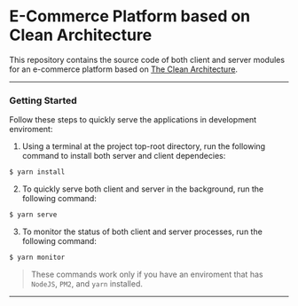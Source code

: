 # E-Commerce Platform based on Clean Architecture
This repository contains the source code of both client and server modules for an e-commerce platform based on [The Clean Architecture](https://blog.cleancoder.com/uncle-bob/2012/08/13/the-clean-architecture.html).

- - -

### Getting Started

Follow these steps to quickly serve the applications in development enviroment:

1. Using a terminal at the project top-root directory, run the following command to install both server and client dependecies:
```bash
$ yarn install
```

2. To quickly serve both client and server in the background, run the following command:
```bash
$ yarn serve
```

3. To monitor the status of both client and server processes, run the following command:
```bash
$ yarn monitor
```


> These commands work only if you have an enviroment that has `NodeJS`, `PM2`, and `yarn` installed.

- - -

